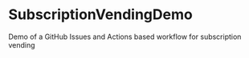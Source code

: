 # SubscriptionVendingDemo
Demo of a GitHub Issues and Actions based workflow for subscription vending
